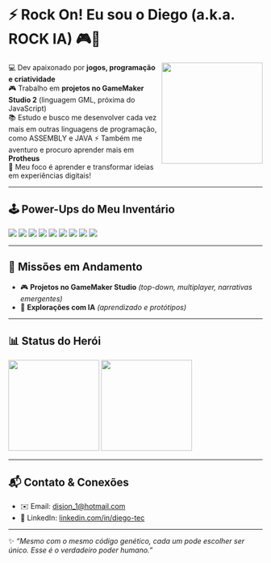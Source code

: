 # ⚡️ Rock On! Eu sou o Diego (a.k.a. ROCK IA) 🎮🤖  

<img align="right" src="https://media0.giphy.com/media/v1.Y2lkPTc5MGI3NjExejRrMG54eXp2djBnZzhwM3hqcXRkM2E4ejNtd3F5MTJibHh5YmU1bCZlcD12MV9pbnRlcm5hbF9naWZfYnlfaWQmY3Q9Zw/A2F2iLP5vcm64/giphy.gif" width="200"/>

💻 Dev apaixonado por **jogos, programação e criatividade**  
🎮 Trabalho em **projetos no GameMaker Studio 2** (linguagem GML, próxima do JavaScript)  
📚 Estudo e busco me desenvolver cada vez mais em outras linguagens de programação, como ASSEMBLY e JAVA
⚡ Também me aventuro e procuro aprender mais em **Protheus**  
🚀 Meu foco é aprender e transformar ideias em experiências digitais!  

---

## 🕹️ Power-Ups do Meu Inventário  
<div>
  <img src="https://img.shields.io/badge/JavaScript-F7DF1E?style=for-the-badge&logo=javascript&logoColor=black"/>
  <img src="https://img.shields.io/badge/Java-ED8B00?style=for-the-badge&logo=openjdk&logoColor=white"/>
  <img src="https://img.shields.io/badge/Python-3776AB?style=for-the-badge&logo=python&logoColor=white"/>
  <img src="https://img.shields.io/badge/GameMaker_Studio-000000?style=for-the-badge&logo=gamemaker&logoColor=white"/>
  <img src="https://img.shields.io/badge/Django-092E20?style=for-the-badge&logo=django&logoColor=white"/>
  <img src="https://img.shields.io/badge/ADVPL-35495E?style=for-the-badge&logoColor=white"/>
  <img src="https://img.shields.io/badge/HTML-E34F26?style=for-the-badge&logo=html5&logoColor=white"/>
  <img src="https://img.shields.io/badge/CSS-1572B6?style=for-the-badge&logo=css3&logoColor=white"/>
  <img src="https://img.shields.io/badge/TL++-purple?style=for-the-badge&logoColor=white"/>
</div>  

---

## 🌟 Missões em Andamento  
- 🎮 **Projetos no GameMaker Studio** *(top-down, multiplayer, narrativas emergentes)*  
- 🤖 **Explorações com IA** *(aprendizado e protótipos)*  

---

## 📊 Status do Herói  
<div>
  <img src="https://github-readme-stats.vercel.app/api?username=diegpo&show_icons=true&theme=radical" height="180em"/>
  <img src="https://github-readme-stats.vercel.app/api/top-langs/?username=diegpo&layout=compact&theme=radical" height="180em"/>
</div>  

---

## 📬 Contato & Conexões  
- ✉️ Email: [dision_1@hotmail.com](mailto:dision_1@hotmail.com)  
- 💼 LinkedIn: [linkedin.com/in/diego-tec](https://www.linkedin.com/in/diego-tec/)  

---

✨ *“Mesmo com o mesmo código genético, cada um pode escolher ser único. Esse é o verdadeiro poder humano.”*
